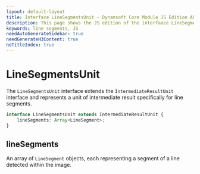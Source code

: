 ```yaml
---
layout: default-layout
title: Interface LineSegmentsUnit - Dynamsoft Core Module JS Edition API Reference
description: This page shows the JS edition of the interfaace LineSegmentsUnit in Dynamsoft Core Module.
keywords: line segments, JS
needAutoGenerateSidebar: true
needGenerateH3Content: true
noTitleIndex: true
---
```


# LineSegmentsUnit

The `LineSegmentsUnit` interface extends the `IntermediateResultUnit` interface and represents a unit of intermediate result specifically for line segments.

```typescript
interface LineSegmentsUnit extends IntermediateResultUnit {
    lineSegments: Array<LineSegment>;
}
```

## lineSegments

An array of `LineSegment` objects, each representing a segment of a line detected within the image.
